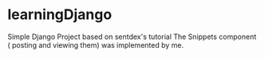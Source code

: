 # learningDjango
Simple Django Project based on sentdex's tutorial
The Snippets component ( posting and viewing them) was implemented by me. 
